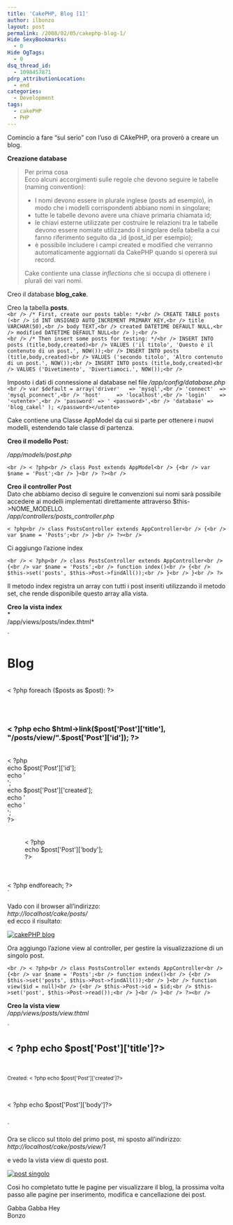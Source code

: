 ```yaml
---
title: 'CakePHP, Blog [1]'
author: ilbonzo
layout: post
permalink: /2008/02/05/cakephp-blog-1/
Hide SexyBookmarks:
  - 0
Hide OgTags:
  - 0
dsq_thread_id:
  - 1098457871
pdrp_attributionLocation:
  - end
categories:
  - Development
tags:
  - cakePHP
  - PHP
---
```

Comincio a fare &#8220;sul serio&#8221; con l&#8217;uso di CAkePHP, ora proverò a creare un blog.

**Creazione database**

> Per prima cosa  
> Ecco alcuni accorgimenti sulle regole che devono seguire le tabelle (naming convention):
> 
> *   I nomi devono essere in plurale inglese (posts ad esempio), in modo che i modelli corrispondenti abbiano nomi in singolare;
> *   tutte le tabelle devono avere una chiave primaria chiamata id; 
> *   le chiavi esterne utilizzate per costruire le relazioni tra le tabelle devono essere nomiate utilizzando il singolare della tabella a cui fanno riferimento seguito da \_id (post\_id per esempio);
> *   è possibile includere i campi created e modified che verranno automaticamente aggiornati da CakePHP quando si opererà sui record. 
> 
> Cake contiente una classe *inflections* che si occupa di ottenere i plurali dei vari nomi.

Creo il database **blog_cake**.

Creo la tabella **posts**.  
`<br />
/* First, create our posts table: */<br />
CREATE TABLE posts (<br />
    id INT UNSIGNED AUTO_INCREMENT PRIMARY KEY,<br />
    title VARCHAR(50),<br />
    body TEXT,<br />
    created DATETIME DEFAULT NULL,<br />
    modified DATETIME DEFAULT NULL<br />
);<br />
`  
`<br />
/* Then insert some posts for testing: */<br />
INSERT INTO posts (title,body,created)<br />
    VALUES ('il titolo', 'Questo è il contenuto di un post.', NOW());<br />
INSERT INTO posts (title,body,created)<br />
    VALUES ('secondo titolo', 'Altro contenuto di un post.', NOW());<br />
INSERT INTO posts (title,body,created)<br />
    VALUES ('Divetimento', 'Divertiamoci.', NOW());<br />
`

Imposto i dati di connessione al database nel file */app/config/database.php*  
`<br />
var $default = array('driver'   => 'mysql',<br />
                     'connect'  => 'mysql_pconnect',<br />
                     'host'     => 'localhost',<br />
                     'login'    => '<utente>',<br />
                     'password' => '
<password>',<br />
                     'database' => 'blog_cakel' );
</password></utente>`

Cake contiene una Classe AppModel da cui si parte per ottenere i nuovi modelli, estendendo tale classe di partenza.

**Creo il modello Post:**

*/app/models/post.php*

`<br />
< ?php<br />
class Post extends AppModel<br />
{<br />
    var $name = 'Post';<br />
}<br />
?><br />
`

**Creo il controller Post**  
Dato che abbiamo deciso di seguire le convenzioni sui nomi sarà possibile accedere ai modelli implementati direttamente attraverso $this->NOME_MODELLO.  
*/app/controllers/posts_controller.php*

`< ?php<br />
class PostsController extends AppController<br />
{<br />
    var $name = 'Posts';<br />
}<br />
?><br />
`

Ci aggiungo l&#8217;azione index

`<br />
< ?php<br />
class PostsController extends AppController<br />
{<br />
    var $name = 'Posts';<br />
    function index()<br />
    {<br />
        $this->set('posts', $this->Post->findAll());<br />
    }<br />
}<br />
?>`

Il metodo index registra un array con tutti i post inseriti utilizzando il metodo set, che rende disponibile questo array alla vista.

**Creo la vista index**  
*  
/app/views/posts/index.thtml*

`<br />
<h1>Blog</h1><br />
    < ?php foreach ($posts as $post): ?><br />
    <dl><br />
		<dt><br />
		<h3>< ?php echo $html->link($post['Post']['title'], "/posts/view/".$post['Post']['id']); ?></h3><br />
        < ?php<br />
			echo $post['Post']['id'];<br />
			echo '<br/>';<br />
			echo $post['Post']['created'];<br />
			echo '<br/&#038;gt';<br />
			echo '<br/>';<br />
		?><br />
		</dt><br />
		<dd><br />
		< ?php<br />
			echo $post['Post']['body'];<br />
		?><br />
		</dd><br />
	</dl><br />
   < ?php endforeach; ?><br />
`

Vado con il browser all&#8217;indirizzo:  
*http://localhost/cake/posts/*  
ed ecco il risultato:

<a href='http://magni.me/wp-content/uploads/2008/01/001_post.png' title='cakePHP blog' rel='lightbox'><img src='http://magni.me/wp-content/uploads/2008/01/001_post.thumbnail.PNG' alt='cakePHP blog' /></a>

Ora aggiungo l&#8217;azione view al controller, per gestire la visualizzazione di un singolo post.

`<br />
< ?php<br />
class PostsController extends AppController<br />
{<br />
    var $name = 'Posts';<br />
    function index()<br />
    {<br />
        $this->set('posts', $this->Post->findAll());<br />
    }<br />
	function view($id = null)<br />
    {<br />
        $this->Post->id = $id;<br />
        $this->set('post', $this->Post->read());<br />
    }<br />
}<br />
?><br />
`

**Creo la vista view**  
*/app/views/posts/view.thtml*

`<br />
<h2>< ?php echo $post['Post']['title']?></h2><br />
<p><small>Created: < ?php echo $post['Post']['created']?></small></p><br />
<p>< ?php echo $post['Post']['body']?></p><br />
`

Ora se clicco sul titolo del primo post, mi sposto all&#8217;indirizzo:  
*http://localhost/cake/posts/view/1*

e vedo la vista view di questo post.

<a href='http://magni.me/wp-content/uploads/2008/02/002_single_post1.png' title='post singolo' rel='lightbox'><img src='http://magni.me/wp-content/uploads/2008/02/002_single_post1.thumbnail.png' alt='post singolo' /></a>

Così ho completato tutte le pagine per visualizzare il blog, la prossima volta passo alle pagine per inserimento, modifica e cancellazione dei post.

Gabba Gabba Hey  
Bonzo

<div class='kindleWidget kindleLight' >
  
</div>

